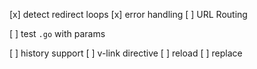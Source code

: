 [x] detect redirect loops
[x] error handling
[ ] URL Routing

  [ ] test `.go` with params
  
[ ] history support
[ ] v-link directive
[ ] reload
[ ] replace
